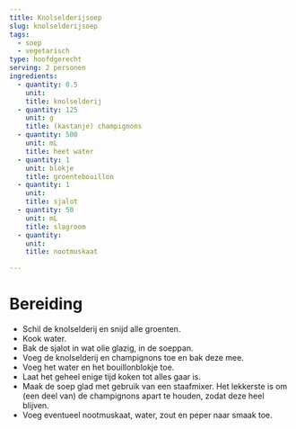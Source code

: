 ```yaml
---
title: Knolselderijsoep
slug: knolselderijsoep
tags: 
  - soep
  - vegetarisch
type: hoofdgerecht
serving: 2 personen
ingredients:
  - quantity: 0.5
    unit: 
    title: knolselderij
  - quantity: 125
    unit: g
    title: (kastanje) champignons
  - quantity: 500
    unit: mL
    title: heet water
  - quantity: 1
    unit: blokje
    title: groentebouillon
  - quantity: 1
    unit: 
    title: sjalot
  - quantity: 50
    unit: mL
    title: slagroom 
  - quantity: 
    unit: 
    title: nootmuskaat

---
```


# Bereiding
- Schil de knolselderij en snijd alle groenten. 
- Kook water.
- Bak de sjalot in wat olie glazig, in de soeppan.
- Voeg de knolselderij en champignons toe en bak deze mee. 
- Voeg het water en het bouillonblokje toe. 
- Laat het geheel enige tijd koken tot alles gaar is.
- Maak de soep glad met gebruik van een staafmixer. Het lekkerste is om (een deel van) de champignons apart te houden, zodat deze heel blijven.
- Voeg eventueel nootmuskaat, water, zout en peper naar smaak toe.
